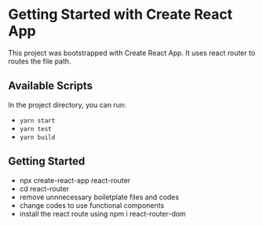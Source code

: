 # Getting Started with Create React App

This project was bootstrapped with Create React App. It uses react router to routes the file path.

## Available Scripts

In the project directory, you can run:

- `yarn start`
- `yarn test`
- `yarn build`

## Getting Started
- npx create-react-app react-router
- cd react-router
- remove unnnecessary boiletplate files and codes
- change codes to use functional components
- install the react route using npm i react-router-dom
